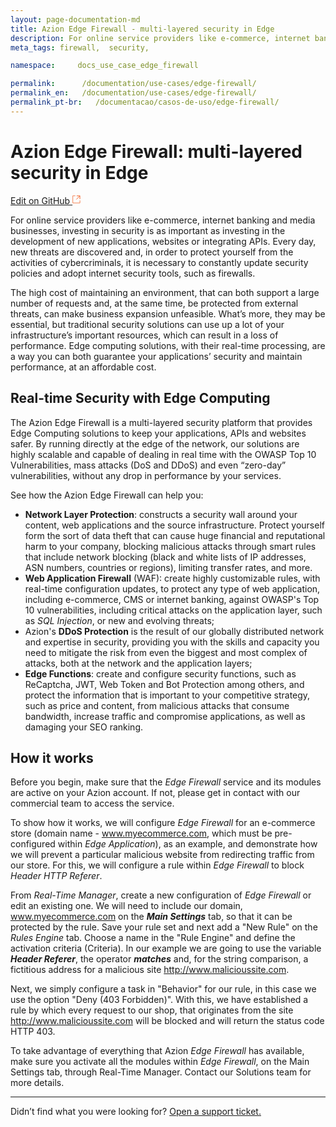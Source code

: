 ```yaml
---
layout: page-documentation-md
title: Azion Edge Firewall - multi-layered security in Edge
description: For online service providers like e-commerce, internet banking and media businesses...
meta_tags: firewall,  security,

namespace:     docs_use_case_edge_firewall

permalink:      /documentation/use-cases/edge-firewall/
permalink_en:   /documentation/use-cases/edge-firewall/
permalink_pt-br:   /documentacao/casos-de-uso/edge-firewall/
---
```

# Azion Edge Firewall: multi-layered security in **Edge**

[Edit on GitHub <svg width="14" height="14" xmlns="http://www.w3.org/2000/svg"><g fill="none" stroke="#F3652B"><path d="M4.81.71H.672v11.43H12.1V8.001" stroke-width=".8"/><path d="M6.87.786h5.155V5.94M6.31 6.5L12.026.786"/></g></svg>](https://github.com/aziontech/docs_en/edit/master/use-cases/edge-firewall/index.md)

For online service providers like e-commerce, internet banking and media businesses, investing in security is as important as investing in the development of new applications, websites or integrating APIs. Every day, new threats are discovered and, in order to protect yourself from the activities of cybercriminals, it is necessary to constantly update security policies and adopt internet security tools, such as firewalls.

The high cost of maintaining an environment, that can both support a large number of requests and, at the same time, be protected from external threats, can make business expansion unfeasible. What’s more, they may be essential, but traditional security solutions can use up a lot of your infrastructure’s important resources, which can result in a loss of performance. Edge computing solutions, with their real-time processing, are a way you can both guarantee your applications’ security and maintain performance, at an affordable cost.

## Real-time Security with Edge Computing 

The Azion Edge Firewall is a multi-layered security platform that provides Edge Computing solutions to keep your applications, APIs and websites safer. By running directly at the edge of the network, our solutions are highly scalable and capable of dealing in real time with the OWASP Top 10 Vulnerabilities, mass attacks (DoS and DDoS) and even “zero-day” vulnerabilities, without any drop in performance by your services.

See how the Azion Edge Firewall can help you:

* **Network Layer Protection**: constructs a security wall around your content, web applications and the source infrastructure. Protect yourself form the sort of data theft that can cause huge financial and reputational harm to your company, blocking malicious attacks through smart rules that include network blocking (black and white lists of IP addresses, ASN numbers, countries or regions), limiting transfer rates, and more.
* **Web Application Firewall** (WAF): create highly customizable rules, with real-time configuration updates, to protect any type of web application, including e-commerce, CMS or internet banking, against OWASP's Top 10 vulnerabilities, including critical attacks on the application layer, such as *SQL Injection*, or new and evolving threats;
* Azion's **DDoS Protection** is the result of our globally distributed network and expertise in security, providing you with the skills and capacity you need to mitigate the risk from even the biggest and most complex of attacks, both at the network and the application layers;
* **Edge Functions**: create and configure security functions, such as ReCaptcha, JWT, Web Token and Bot Protection among others, and protect the information that is important to your competitive strategy, such as price and content, from malicious attacks that consume bandwidth, increase traffic and compromise applications, as well as damaging your SEO ranking.

## How it works 

Before you begin, make sure that the *Edge Firewall* service and its modules are active on your Azion account. If not, please get in contact with our commercial team to access the service.

To show how it works, we will configure *Edge Firewall* for an e-commerce store (domain name - www.myecommerce.com, which must be pre-configured within *Edge Application*), as an example, and demonstrate how we will prevent a particular malicious website from redirecting traffic from our store. For this, we will configure a rule within *Edge Firewall* to block _Header HTTP Referer_.

From *Real-Time Manager*, create a new configuration of *Edge Firewall* or edit an existing one. We will need to include our domain, www.myecommerce.com on the **_Main Settings_** tab, so that it can be protected by the rule. Save your rule set and next add a "New Rule" on the *Rules Engine* tab. Choose a name in the "Rule Engine" and define the activation criteria (Criteria). In our example we are going to use the variable **_Header Referer_**, the operator **_matches_** and, for the string comparison, a fictitious address for a malicious site http://www.malicioussite.com.

Next, we simply configure a task in "Behavior" for our rule, in this case we use the option "Deny (403 Forbidden)". With this, we have established a rule by which every request to our shop, that originates from the site http://www.malicioussite.com will be blocked and will return the status code HTTP 403.

To take advantage of everything that Azion *Edge Firewall* has available, make sure you activate all the modules within *Edge Firewall*, on the Main Settings tab, through Real-Time Manager. Contact our Solutions team for more details.


---

Didn’t find what you were looking for? [Open a support ticket.](https://tickets.azion.com/)

